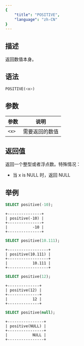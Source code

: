 ```yaml
---
{
    "title": "POSITIVE",
    "language": "zh-CN"
}
---
```


## 描述

返回数值本身。

## 语法

```sql
POSITIVE(<x>)
```

## 参数

| 参数 | 说明 |
| -- | -- |
| `<x>` | 需要返回的数值 |

## 返回值

返回一个整型或者浮点数。特殊情况：

- 当 x is NULL 时，返回 NULL

## 举例

```sql
SELECT positive(-10);
```

```text
+---------------+
| positive(-10) |
+---------------+
|           -10 |
+---------------+
```

```sql
SELECT positive(10.111);
```

```text
+------------------+
| positive(10.111) |
+------------------+
|           10.111 |
+------------------+
```

```sql
SELECT positive(12);
```

```text
+--------------+
| positive(12) |
+--------------+
|           12 |
+--------------+
```

```sql
SELECT positive(null);
```

```text
+----------------+
| positive(NULL) |
+----------------+
|           NULL |
+----------------+
```